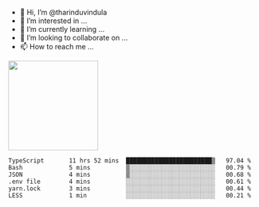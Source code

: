 - 👋 Hi, I’m @tharinduvindula
- 👀 I’m interested in ...
- 🌱 I’m currently learning ...
- 💞️ I’m looking to collaborate on ...
- 📫 How to reach me ...

<!---
tharinduvindula/tharinduvindula is a ✨ special ✨ repository because its `README.md` (this file) appears on your GitHub profile.
You can click the Preview link to take a look at your changes.
--->

<img height="180em" src="https://github-readme-stats.vercel.app/api?username=tharinduvindula&show_icons=true&hide_border=false&&count_private=true&include_all_commits=true" />


<!--START_SECTION:waka-->

```text
TypeScript       11 hrs 52 mins  ████████████████████████▒   97.04 %
Bash             5 mins          ▒░░░░░░░░░░░░░░░░░░░░░░░░   00.79 %
JSON             4 mins          ▒░░░░░░░░░░░░░░░░░░░░░░░░   00.68 %
.env file        4 mins          ░░░░░░░░░░░░░░░░░░░░░░░░░   00.61 %
yarn.lock        3 mins          ░░░░░░░░░░░░░░░░░░░░░░░░░   00.44 %
LESS             1 min           ░░░░░░░░░░░░░░░░░░░░░░░░░   00.21 %
```

<!--END_SECTION:waka-->
